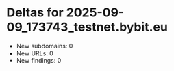 # Deltas for 2025-09-09_173743_testnet.bybit.eu
- New subdomains: 0
- New URLs: 0
- New findings: 0
